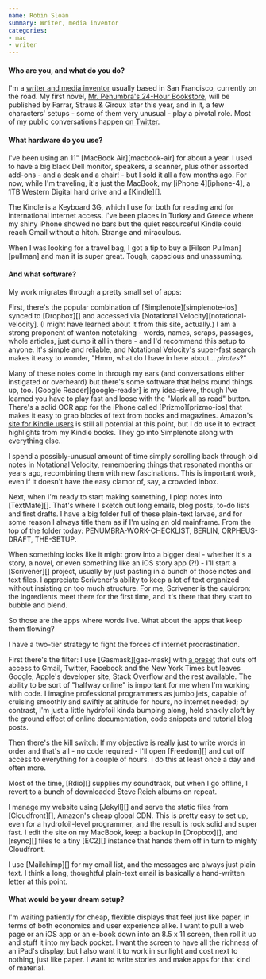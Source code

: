 ```yaml
---
name: Robin Sloan
summary: Writer, media inventor
categories:
- mac
- writer
---
```


#### Who are you, and what do you do?

I'm a [writer and media inventor](http://www.robinsloan.com/about/ "About Robin.") usually based in San Francisco, currently on the road. My first novel, [Mr. Penumbra's 24-Hour Bookstore](http://www.robinsloan.com/mr-penumbra/ "Robin's first novel."), will be published by Farrar, Straus & Giroux later this year, and in it, a few characters' setups - some of them very unusual - play a pivotal role. Most of my public conversations happen [on Twitter](http://twitter.com/robinsloan/ "Robin's Twitter account.").

#### What hardware do you use?

I've been using an 11" [MacBook Air][macbook-air] for about a year. I used to have a big black Dell monitor, speakers, a scanner, plus other assorted add-ons - and a desk and a chair! - but I sold it all a few months ago. For now, while I'm traveling, it's just the MacBook, my [iPhone 4][iphone-4], a 1TB Western Digital hard drive and a [Kindle][].

The Kindle is a Keyboard 3G, which I use for both for reading and for international internet access. I've been places in Turkey and Greece where my shiny iPhone showed no bars but the quiet resourceful Kindle could reach Gmail without a hitch. Strange and miraculous.

When I was looking for a travel bag, I got a tip to buy a [Filson Pullman][pullman] and man it is super great. Tough, capacious and unassuming.

#### And what software?

My work migrates through a pretty small set of apps:

First, there's the popular combination of [Simplenote][simplenote-ios] synced to [Dropbox][] and accessed via [Notational Velocity][notational-velocity]. (I might have learned about it from this site, actually.) I am a strong proponent of wanton notetaking - words, names, scraps, passages, whole articles, just dump it all in there - and I'd recommend this setup to anyone. It's simple and reliable, and Notational Velocity's super-fast search makes it easy to wonder, "Hmm, what do I have in here about... *pirates*?"

Many of these notes come in through my ears (and conversations either instigated or overheard) but there's some software that helps round things up, too. [Google Reader][google-reader] is my idea-sieve, though I've learned you have to play fast and loose with the "Mark all as read" button. There's a solid OCR app for the iPhone called [Prizmo][prizmo-ios] that makes it easy to grab blocks of text from books and magazines. Amazon's [site for Kindle users](http://kindle.amazon.com/ "The Kindle user's website.") is still all potential at this point, but I do use it to extract highlights from my Kindle books. They go into Simplenote along with everything else.

I spend a possibly-unusual amount of time simply scrolling back through old notes in Notational Velocity, remembering things that resonated months or years ago, recombining them with new fascinations. This is important work, even if it doesn't have the easy clamor of, say, a crowded inbox.

Next, when I'm ready to start making something, I plop notes into [TextMate][]. That's where I sketch out long emails, blog posts, to-do lists and first drafts. I have a big folder full of these plain-text larvae, and for some reason I always title them as if I'm using an old mainframe. From the top of the folder today: PENUMBRA-WORK-CHECKLIST, BERLIN, ORPHEUS-DRAFT, THE-SETUP.

When something looks like it might grow into a bigger deal - whether it's a story, a novel, or even something like an iOS story app (?!) - I'll start a [Scrivener][] project, usually by just pasting in a bunch of those notes and text files. I appreciate Scrivener's ability to keep a lot of text organized without insisting on too much structure. For me, Scrivener is the cauldron: the ingredients meet there for the first time, and it's there that they start to bubble and blend.

So those are the apps where words live. What about the apps that keep them flowing?

I have a two-tier strategy to fight the forces of internet procrastination.

First there's the filter: I use [Gasmask][gas-mask] with [a preset](https://gist.github.com/1759383/ "Robin's Gas Mask preset gist.") that cuts off access to Gmail, Twitter, Facebook and the New York Times but leaves Google, Apple's developer site, Stack Overflow and the rest available. The ability to be sort of "halfway online" is important for me when I'm working with code. I imagine professional programmers as jumbo jets, capable of cruising smoothly and swiftly at altitude for hours, no internet needed; by contrast, I'm just a little hydrofoil kinda bumping along, held shakily aloft by the ground effect of online documentation, code snippets and tutorial blog posts.

Then there's the kill switch: If my objective is really just to write words in order and that's all - no code required - I'll open [Freedom][] and cut off access to everything for a couple of hours. I do this at least once a day and often more.

Most of the time, [Rdio][] supplies my soundtrack, but when I go offline, I revert to a bunch of downloaded Steve Reich albums on repeat.

I manage my website using [Jekyll][] and serve the static files from [Cloudfront][], Amazon's cheap global CDN. This is pretty easy to set up, even for a hydrofoil-level programmer, and the result is rock solid and super fast. I edit the site on my MacBook, keep a backup in [Dropbox][], and [rsync][] files to a tiny [EC2][] instance that hands them off in turn to mighty Cloudfront.

I use [Mailchimp][] for my email list, and the messages are always just plain text. I think a long, thoughtful plain-text email is basically a hand-written letter at this point.

#### What would be your dream setup?

I'm waiting patiently for cheap, flexible displays that feel just like paper, in terms of both economics and user experience alike. I want to pull a web page or an iOS app or an e-book down into an 8.5 x 11 screen, then roll it up and stuff it into my back pocket. I want the screen to have all the richness of an iPad's display, but I also want it to work in sunlight and cost next to nothing, just like paper. I want to write stories and make apps for that kind of material.